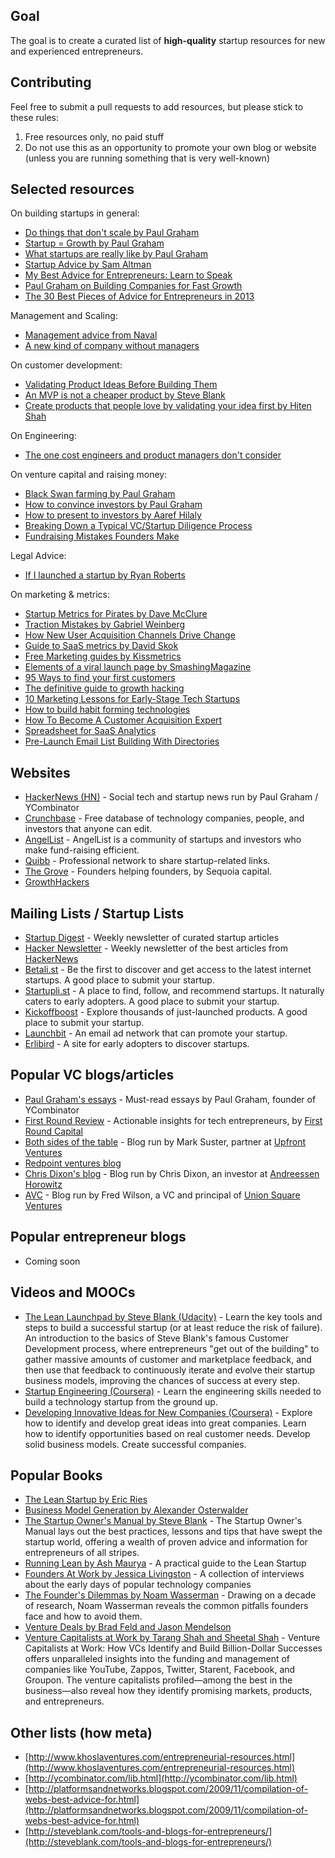 ## Goal

The goal is to create a curated list of **high-quality** startup resources for new and experienced entrepreneurs. 

## Contributing

Feel free to submit a pull requests to add resources, but please stick to these rules:

1. Free resources only, no paid stuff
2. Do not use this as an opportunity to promote your own blog or website (unless you are running something that is very well-known)

## Selected resources

On building startups in general:

- [Do things that don't scale by Paul Graham](http://paulgraham.com/ds.html)
- [Startup = Growth by Paul Graham](http://paulgraham.com/growth.html)
- [What startups are really like by Paul Graham](http://www.paulgraham.com/really.html)
- [Startup Advice by Sam Altman](http://blog.samaltman.com/startup-advice)
- [My Best Advice for Entrepreneurs: Learn to Speak](http://www.linkedin.com/today/post/article/20130819204919-62614725-my-best-advice-for-entrepreneurs)
- [Paul Graham on Building Companies for Fast Growth ](http://www.inc.com/magazine/201309/issie-lapowsky/how-paul-graham-became-successful.html)
- [The 30 Best Pieces of Advice for Entrepreneurs in 2013](http://firstround.com/article/30-Best-Pieces)

Management and Scaling:
- [Management advice from Naval](http://blog.djinni.co/post/68061191934/naval-ravikant-angellist-eventually-startups-will-be)
- [A new kind of company without managers](http://firstround.com/article/How-Medium-is-building-a-new-kind-of-company-with-no-managers)

On customer development:
- [Validating Product Ideas Before Building Them](https://training.kalzumeus.com/newsletters/archive/validating_product_ideas)
- [An MVP is not a cheaper product by Steve Blank](http://steveblank.com/2013/07/22/an-mvp-is-not-a-cheaper-product-its-about-smart-learning/)
- [Create products that people love by validating your idea first by Hiten Shah](http://hitenism.com/business-ideas/)

On Engineering:
- [The one cost engineers and product managers don't consider](http://firstround.com/article/The-one-cost-engineers-and-product-managers-dont-consider)

On venture capital and raising money:

- [Black Swan farming by Paul Graham](http://paulgraham.com/swan.html)
- [How to convince investors by Paul Graham](http://paulgraham.com/convince.html)
- [How to present to investors by Aaref Hilaly](http://www.sequoiacap.com/grove/posts/bzxr-how-to-present-to-investors)
- [Breaking Down a Typical VC/Startup Diligence Process](http://tomtunguz.com/breaking-down-a-typical-vcstartup-diligence-process/)
- [Fundraising Mistakes Founders Make](http://blog.samaltman.com/fundraising-mistakes-founder-make)

Legal Advice:

- [If I launched a startup by Ryan Roberts](http://startuplawyer.com/startup-issues/if-i-launched-a-startup)

On marketing & metrics:

- [Startup Metrics for Pirates by Dave McClure](http://www.slideshare.net/dmc500hats/startup-metrics-for-pirates-long-version)
- [Traction Mistakes by Gabriel Weinberg](http://www.gabrielweinberg.com/blog/2012/07/traction-mistakes.html)
- [How New User Acquisition Channels Drive Change](http://brianbalfour.com/post/58798523560/new-user-acquisition-channels)
- [Guide to SaaS metrics by David Skok](http://www.forentrepreneurs.com/saas-metrics/)
- [Free Marketing guides by Kissmetrics](http://blog.kissmetrics.com/marketing-guides/)
- [Elements of a viral launch page by SmashingMagazine](http://www.smashingmagazine.com/2011/09/01/elements-of-a-viral-launch-page/)
- [95 Ways to find your first customers](http://jasonevanish.com/2013/08/11/95-ways-to-find-your-first-customers-for-customer-development-or-your-first-sale/)
- [The definitive guide to growth hacking](http://www.quicksprout.com/the-definitive-guide-to-growth-hacking/)
- [10 Marketing Lessons for Early-Stage Tech Startups](http://www.bothsidesofthetable.com/2011/06/27/10-lessons-for-managing-marketing-at-an-early-stage-startup/)
- [How to build habit forming technologies](http://www.youtube.com/watch?v=FDtycnZgCfY)
- [How To Become A Customer Acquisition Expert](http://brianbalfour.com/post/63581380690/customer-acquisition)
- [Spreadsheet for SaaS Analytics](http://andrewchen.co/2013/10/24/the-easiest-spreadsheet-for-churn-mrr-and-cohort-analysis-guest-post/)
- [Pre-Launch Email List Building With Directories](http://whitetailsoftware.com/2013/10/pre-launch-email-list-building-directories/)

## Websites

- [HackerNews (HN)](https://news.ycombinator.com/) - Social tech and startup news run by Paul Graham / YCombinator
- [Crunchbase](http://www.crunchbase.com/) - Free database of technology companies, people, and investors that anyone can edit.
- [AngelList](https://angel.co/) - AngelList is a community of startups and investors who make fund-raising efficient.
- [Quibb](http://quibb.com/) - Professional network to share startup-related links.
- [The Grove](http://www.sequoiacap.com/grove) - Founders helping founders, by Sequoia capital.
- [GrowthHackers](http://growthhackers.com/)

## Mailing Lists / Startup Lists

- [Startup Digest](http://startupdigest.com/) - Weekly newsletter of curated startup articles
- [Hacker Newsletter](http://www.hackernewsletter.com/) - Weekly newsletter of the best articles from [HackerNews](https://news.ycombinator.com/)
- [Betali.st](http://betali.st/) - Be the first to discover and get access to the latest internet startups. A good place to submit your startup.
- [Startupli.st](http://startupli.st/) - A place to find, follow, and recommend startups. It naturally caters to early adopters. A good place to submit your startup.
- [Kickoffboost](www.kickoffboost.com) - Explore thousands of just-launched products. A good place to submit your startup.
- [Launchbit](http://www.launchbit.com/) - An email ad network that can promote your startup.
- [Erlibird](http://erlibird.com/) - A site for early adopters to discover startups.

## Popular VC blogs/articles

- [Paul Graham's essays](http://paulgraham.com/articles.html) - Must-read essays by Paul Graham, founder of YCombinator
- [First Round Review](http://firstround.com/review/ ) - Actionable insights for tech entrepreneurs, by [First Round Capital](http://firstround.com/)
- [Both sides of the table](http://bothsidesofthetable.com) - Blog run by Mark Suster, partner at [Upfront Ventures](http://www.upfront.com/)
- [Redpoint ventures blog](http://www.redpoint.com/blog)
- [Chris Dixon's blog](http://cdixon.org/) - Blog run by Chris Dixon, an investor at [Andreessen Horowitz](a16z.com)
- [AVC](http://www.avc.com/) - Blog run by Fred Wilson, a VC and principal of [Union Square Ventures](http://www.usv.com/)


## Popular entrepreneur blogs

- Coming soon

## Videos and MOOCs

- [The Lean Launchpad by Steve Blank (Udacity)](https://www.udacity.com/course/ep245) - Learn the key tools and steps to build a successful startup (or at least reduce the risk of failure). An introduction to the basics of Steve Blank's famous Customer Development process, where entrepreneurs "get out of the building" to gather massive amounts of customer and marketplace feedback, and then use that feedback to continuously iterate and evolve their startup business models, improving the chances of success at every step.
- [Startup Engineering (Coursera)](https://www.coursera.org/course/startup) - Learn the engineering skills needed to build a technology startup from the ground up.
- [Developing Innovative Ideas for New Companies (Coursera)](https://www.coursera.org/course/innovativeideas) - Explore how to identify and develop great ideas into great companies. Learn how to identify opportunities based on real customer needs. Develop solid business models. Create successful companies.

## Popular Books

- [The Lean Startup by Eric Ries](http://www.amazon.com/Lean-Startup-Innovation-Successful-ebook/dp/B004J4XGN6/)
- [Business Model Generation by Alexander Osterwalder](http://www.amazon.com/Business-Model-Generation-Visionaries-ebook/dp/B00BD6RFFS/)
- [The Startup Owner's Manual by Steve Blank](http://www.amazon.com/Startup-Owners-Manual-Step--ebook/dp/B009UMTMKS/) - The Startup Owner's Manual lays out the best practices, lessons and tips that have swept the startup world, offering a wealth of proven advice and information for entrepreneurs of all stripes.
- [Running Lean by Ash Maurya](http://www.amazon.com/Running-Lean-Iterate-Series-ebook/dp/B006UKFFE0/) - A practical guide to the Lean Startup
- [Founders At Work by Jessica Livingston](http://www.amazon.com/Founders-Work-Stories-Startups-ebook/dp/B009IXMK4O/) - A collection of interviews about the early days of popular technology companies
- [The Founder's Dilemmas by Noam Wasserman](http://www.amazon.com/The-Founders-Dilemmas-Entrepreneurship-ebook/dp/B007AIXKUM/) - Drawing on a decade of research, Noam Wasserman reveals the common pitfalls founders face and how to avoid them.
- [Venture Deals by Brad Feld and Jason Mendelson](http://www.amazon.com/Venture-Deals-Smarter-Capitalist-ebook/dp/B00AO2PWOI/)
- [Venture Capitalists at Work by Tarang Shah and Sheetal Shah](http://www.amazon.com/Venture-Capitalists-Work-Billion-Dollar-ebook/dp/B006C9EM1Q/) - Venture Capitalists at Work: How VCs Identify and Build Billion-Dollar Successes offers unparalleled insights into the funding and management of companies like YouTube, Zappos, Twitter, Starent, Facebook, and Groupon. The venture capitalists profiled—among the best in the business—also reveal how they identify promising markets, products, and entrepreneurs. 

## Other lists (how meta)

- [http://www.khoslaventures.com/entrepreneurial-resources.html](http://www.khoslaventures.com/entrepreneurial-resources.html)
- [http://ycombinator.com/lib.html](http://ycombinator.com/lib.html)
- [http://platformsandnetworks.blogspot.com/2009/11/compilation-of-webs-best-advice-for.html](http://platformsandnetworks.blogspot.com/2009/11/compilation-of-webs-best-advice-for.html)
- [http://steveblank.com/tools-and-blogs-for-entrepreneurs/](http://steveblank.com/tools-and-blogs-for-entrepreneurs/)


